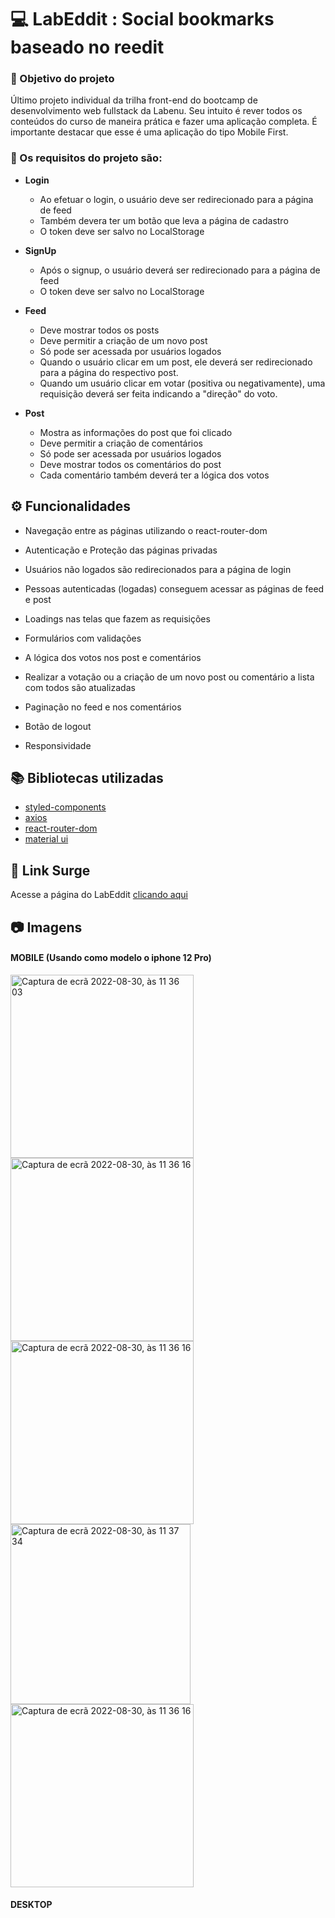 # 💻 LabEddit : Social bookmarks baseado no reedit

### :dart: Objetivo do projeto
Último projeto individual da trilha front-end do bootcamp de desenvolvimento web fullstack da Labenu.  Seu intuito é rever todos os conteúdos do curso de maneira prática e fazer uma aplicação completa. É importante destacar que esse é uma aplicação do tipo Mobile First.

### :small_blue_diamond: Os requisitos do projeto são:
- **Login** 
    * Ao efetuar o login, o usuário deve ser redirecionado para a página de feed
    * Também devera ter um botão que leva a página de cadastro
    *  O token deve ser salvo no LocalStorage

- **SignUp**
    * Após o signup, o usuário deverá ser redirecionado para a página de feed
    *  O token deve ser salvo no LocalStorage

- **Feed**
    *  Deve mostrar todos os posts
    *  Deve permitir a criação de um novo post
    *  Só pode ser acessada por usuários logados
    *  Quando o usuário clicar em um post, ele deverá ser redirecionado para a página do respectivo post. 
    * Quando um usuário clicar em votar (positiva ou negativamente), uma requisição deverá ser feita indicando a "direção" do voto. 

- **Post**
    *  Mostra as informações do post que foi clicado
    *  Deve permitir a criação de comentários
    *  Só pode ser acessada por usuários logados
    *  Deve mostrar todos os comentários do post
    *  Cada comentário também deverá ter a lógica dos votos
   

## ⚙️ Funcionalidades
- Navegação entre as páginas utilizando o react-router-dom
- Autenticação e Proteção das páginas privadas
- Usuários não logados são redirecionados para a página de login
- Pessoas autenticadas (logadas) conseguem acessar as páginas de feed e post
- Loadings nas telas que fazem as requisições
- Formulários com validações

- A lógica dos votos nos post e comentários
-  Realizar a votação ou a criação de um novo post ou comentário a lista com todos são atualizadas
-  Paginação no feed e nos comentários
- Botão de logout
- Responsividade

## :books: Bibliotecas utilizadas
- [styled-components](https://styled-components.com/)
- [axios](https://github.com/axios/axios)
- [react-router-dom](https://v5.reactrouter.com/)
- [material ui](https://mui.com/pt/)

## 🔗 Link Surge 
Acesse a página do LabEddit [clicando aqui](https://bewildered-metal.surge.sh)


## 📷 Imagens
#### MOBILE (Usando como modelo o iphone 12 Pro)
<img width="293" alt="Captura de ecrã 2022-08-30, às 11 36 03" src="https://user-images.githubusercontent.com/46450381/187416879-e908c904-824d-44bc-bf07-407ca25ee083.png"><img width="293" alt="Captura de ecrã 2022-08-30, às 11 36 16" src="https://user-images.githubusercontent.com/46450381/187416901-95364106-5736-4ac5-8498-8b5a8de1a60b.png">
<img width="293" alt="Captura de ecrã 2022-08-30, às 11 36 16" src="https://user-images.githubusercontent.com/46450381/187417008-966a8ca5-af70-406a-8de5-54dfb43f8914.png"><img width="288" alt="Captura de ecrã 2022-08-30, às 11 37 34" src="https://user-images.githubusercontent.com/46450381/187417024-64304f0b-e180-4538-b81a-728a0771dbaf.png">
<img width="293" alt="Captura de ecrã 2022-08-30, às 11 36 16" src="https://user-images.githubusercontent.com/46450381/187417037-02390a3d-d58d-40b0-8b95-d59261e01fd5.png">




#### DESKTOP



